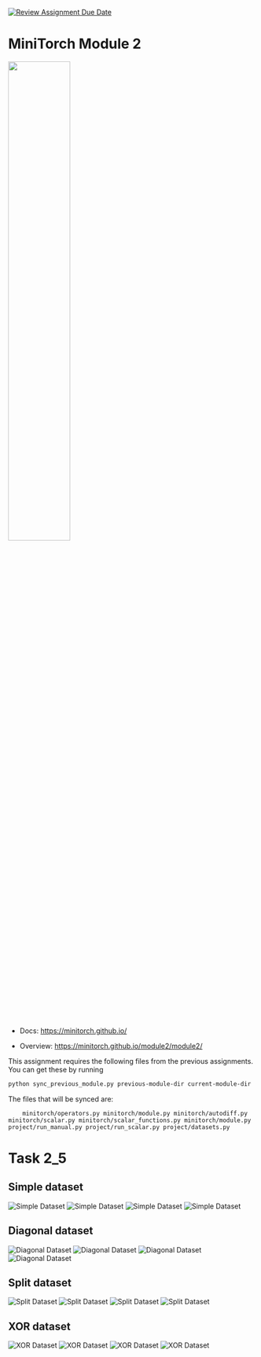 [![Review Assignment Due Date](https://classroom.github.com/assets/deadline-readme-button-22041afd0340ce965d47ae6ef1cefeee28c7c493a6346c4f15d667ab976d596c.svg)](https://classroom.github.com/a/YFgwt0yY)
# MiniTorch Module 2

<img src="https://minitorch.github.io/minitorch.svg" width="50%">


* Docs: https://minitorch.github.io/

* Overview: https://minitorch.github.io/module2/module2/

This assignment requires the following files from the previous assignments. You can get these by running

```bash
python sync_previous_module.py previous-module-dir current-module-dir
```

The files that will be synced are:

        minitorch/operators.py minitorch/module.py minitorch/autodiff.py minitorch/scalar.py minitorch/scalar_functions.py minitorch/module.py project/run_manual.py project/run_scalar.py project/datasets.py

# Task 2_5
## Simple dataset
![Simple Dataset](images/simple-1.png)
![Simple Dataset](images/simple-2.png)
![Simple Dataset](images/simple-3.png)
![Simple Dataset](images/simple-4.png)

## Diagonal dataset
![Diagonal Dataset](images/diag-1.png)
![Diagonal Dataset](images/diag-2.png)
![Diagonal Dataset](images/diag-3.png)
![Diagonal Dataset](images/diag-4.png)

## Split dataset
![Split Dataset](images/split-1.png)
![Split Dataset](images/split-2.png)
![Split Dataset](images/split-3.png)
![Split Dataset](images/split-4.png)

## XOR dataset
![XOR Dataset](images/xor-1.png)
![XOR Dataset](images/xor-2.png)
![XOR Dataset](images/xor-3.png)
![XOR Dataset](images/xor-4.png)